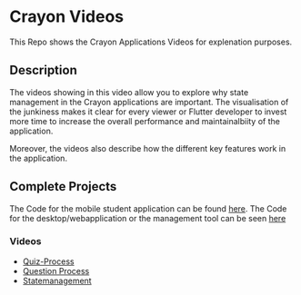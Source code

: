 # Crayon Videos

This Repo shows the Crayon Applications Videos for explenation purposes.

## Description

The videos showing in this video allow you to explore why state management in the Crayon applications are important. The visualisation of the junkiness makes it clear for every viewer or Flutter developer to invest more time to increase the overall performance and maintainalbiity of the application.

Moreover, the videos also describe how the different key features work in the application. 
## Complete Projects
The Code for the mobile student application can be found [here](https://github.com/SchroederLionel/MasterArbeit_student_app).
The Code for the desktop/webapplication or the management tool can be seen [here](https://github.com/SchroederLionel/Crayon_Management)

### Videos

* [Quiz-Process](https://github.com/SchroederLionel/CrayonVideos/blob/main/Quiz_Process.mp4)
* [Question Process](https://github.com/SchroederLionel/CrayonVideos/blob/main/2022-02-08%2016-58-51.mp4)
* [Statemanagement](https://github.com/SchroederLionel/CrayonVideos/blob/main/2022-02-08%2016-50-09.mp4)
